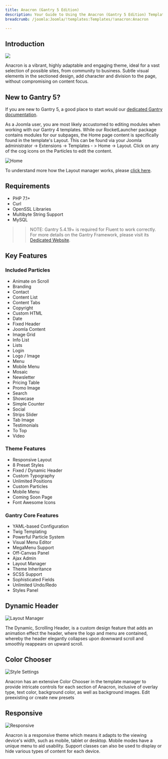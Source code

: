 ```yaml
---
title: Anacron (Gantry 5 Edition)
description: Your Guide to Using the Anacron (Gantry 5 Edition) Template for Joomla
breadcrumb: /joomla:Joomla/!templates:Templates/!anacron:Anacron

---
```


Introduction
-----

![](assets/anacron.jpeg)

Anacron is a vibrant, highly adaptable and engaging theme, ideal for a vast selection of possible sites, from community to business. Subtle visual elements in the sectioned design, add character and division to the page, without compromising on content focus.

New to Gantry 5?
-----
If you are new to Gantry 5, a good place to start would our [dedicated Gantry documentation](http://docs.gantry.org).

As a Joomla user, you are most likely accustomed to editing modules when working with our Gantry 4 templates. While our RocketLauncher package contains modules for our subpages, the Home page content is specifically found in the template's Layout. This can be found via your Joomla administrator -> Extensions -> Templates - > Home -> Layout. Click on any of the cog icons on the Particles to edit the content.

![Home](home.jpg)

To understand more how the Layout manager works, please [click here](http://docs.gantry.org/gantry5/configure/layout-manager).

Requirements
-----

* PHP 7.1+
* Curl
* OpenSSL Libraries
* Multibyte String Support
* MySQL

>> NOTE: Gantry 5.4.19+ is required for Fluent to work correctly. For more details on the Gantry Framework, please visit its [Dedicated Website](http://gantry.org).

Key Features
-----

### Included Particles

* Animate on Scroll
* Branding
* Contact
* Content List
* Content Tabs
* Copyright
* Custom HTML
* Date
* Fixed Header
* Joomla Content
* Image Grid
* Info List
* Lists
* Login
* Logo / Image
* Menu
* Mobile Menu
* Mosaic
* Newsletter
* Pricing Table
* Promo Image
* Search
* Showcase
* Simple Counter
* Social
* Strips Slider
* Tab Image
* Testimonials
* To Top
* Video 

### Theme Features

* Responsive Layout
* 8 Preset Styles
* Fixed / Dynamic Header
* Custom Typography
* Unlimited Positions
* Custom Particles
* Mobile Menu
* Coming Soon Page
* Font Awesome Icons 

### Gantry Core Features

* YAML-based Configuration
* Twig Templating
* Powerful Particle System
* Visual Menu Editor
* MegaMenu Support
* Off-Canvas Panel
* Ajax Admin
* Layout Manager
* Theme Inheritance
* SCSS Support
* Sophisticated Fields
* Unlimited Undo/Redo
* Styles Panel

## Dynamic Header

![Layout Manager](ft-2.jpg)

The Dynamic, Scrolling Header, is a custom design feature that adds an animation effect the header, where the logo and menu are contained, whereby the header elegantly collapses upon downward scroll and smoothly reappears on upward scroll.

## Color Chooser

![Style Settings](ft-3.jpg)

Anacron has an extensive Color Chooser in the template manager to provide intricate controls for each section of Anacron, inclusive of overlay type, text color, background color, as well as background images. Edit preexisting or create new presets

## Responsive

![Responsive](ft-4.jpg)

Anacron is a responsive theme which means it adapts to the viewing device's width, such as mobile, tablet or desktop. Mobile modes have a unique menu to aid usability. Support classes can also be used to display or hide various types of content for each device.
